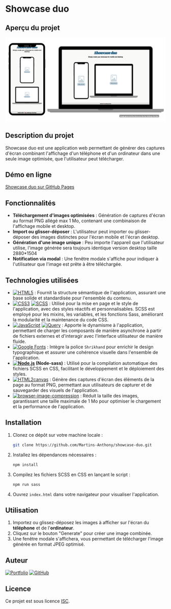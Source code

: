 # Showcase duo

## Aperçu du projet

![Aperçu Showcase duo](assets/screenshot.png)

## Description du projet

Showcase duo est une application web permettant de générer des captures d'écran combinant l'affichage d'un téléphone et d'un ordinateur dans une seule image optimisée, que l'utilisateur peut télécharger.

## Démo en ligne

[Showcase duo sur GitHub Pages](https://martins-anthony.github.io/showcase-duo/)

## Fonctionnalités

- **Téléchargement d'images optimisées** : Génération de captures d'écran au format PNG allégé max 1 Mo, contenant une combinaison de l'affichage mobile et desktop.
- **Import ou glisser-déposer** : L'utilisateur peut importer ou glisser-déposer des images distinctes pour l'écran mobile et l'écran desktop.
- **Génération d'une image unique** : Peu importe l'appareil que l'utilisateur utilise,  l'image générée sera toujours identique version desktop taille 2880*1504
- **Notification via modal** : Une fenêtre modale s'affiche pour indiquer à l'utilisateur que l'image est prête à être téléchargée.

## Technologies utilisées

- [![HTML5](https://img.shields.io/badge/HTML5-E34F26?style=flat&logo=html5&logoColor=white)](https://developer.mozilla.org/en-US/docs/Web/HTML) :  Fournit la structure sémantique de l'application, assurant une base solide et standardisée pour l'ensemble du contenu.
- [![CSS3](https://img.shields.io/badge/CSS3-1572B6?style=flat&logo=css3&logoColor=white)](https://developer.mozilla.org/en-US/docs/Web/CSS)
[![SCSS](https://img.shields.io/badge/SCSS-CC6699?style=flat&logo=sass&logoColor=white)](https://sass-lang.com/) : Utilisé pour la mise en page et le style de l'application, avec des styles réactifs et personnalisables. SCSS est employé pour les mixins, les variables, et les fonctions Sass, améliorant la modularité et la maintenance du code CSS.
- [![JavaScript](https://img.shields.io/badge/JavaScript-F7DF1E?style=flat&logo=javascript&logoColor=black)](https://developer.mozilla.org/en-US/docs/Web/JavaScript) [![jQuery](https://img.shields.io/badge/jQuery-0769AD?style=flat&logo=jquery&logoColor=white)](https://jquery.com/) : Apporte le dynamisme à l'application, permettant de charger les composants de manière asynchrone à partir de fichiers externes et d'interagir avec l'interface utilisateur de manière fluide.
- [![Google Fonts](https://img.shields.io/badge/Google%20Fonts-4285F4?style=flat&logo=google-fonts&logoColor=white)](https://fonts.google.com/)
 : Intègre la police `Shrikhand` pour enrichir le design typographique et assurer une cohérence visuelle dans l'ensemble de l'application.
- **[![Node.js](https://img.shields.io/badge/Node.js-43853D?style=flat&logo=node.js&logoColor=white)](https://nodejs.org) (Node-sass)** : Utilisé pour la compilation automatique des fichiers SCSS en CSS, facilitant le développement et le déploiement des styles.
- [![HTML2canvas](https://img.shields.io/badge/HTML2canvas-FF9900?style=flat)](https://html2canvas.hertzen.com/) : Génère des captures d'écran des éléments de la page au format PNG, permettant aux utilisateurs de capturer et de sauvegarder des visuels de l'application.
- [![browser-image-compression](https://img.shields.io/badge/browser--image--compression-4CAF50?style=flat)](https://github.com/Donaldcwl/browser-image-compression) : Réduit la taille des images, garantissant une taille maximale de 1 Mo pour optimiser le chargement et la performance de l'application.

## Installation

1. Clonez ce dépôt sur votre machine locale :

    ```bash
    git clone https://github.com/Martins-Anthony/showcase-duo.git
    ```

2. Installez les dépendances nécessaires :

    ```bash
    npm install
    ```

3. Compilez les fichiers SCSS en CSS en lançant le script :

    ```bash
    npm run sass
    ```

4. Ouvrez `index.html` dans votre navigateur pour visualiser l'application.

## Utilisation

1. Importez ou glissez-déposez les images à afficher sur l'écran du **téléphone** et de l'**ordinateur**.
2. Cliquez sur le bouton "Generate" pour créer une image combinée.
3. Une fenêtre modale s'affichera, vous permettant de télécharger l'image générée en format JPEG optimisé.

## Auteur

[![Portfolio](https://img.shields.io/badge/Portfolio-webcraft--anthony.com-blueviolet?style=for-the-badge&logo=internet-explorer&logoColor=white)](http://webcraft-anthony.com)  [![GitHub](https://img.shields.io/badge/GitHub-Martins--Anthony-181717?style=for-the-badge&logo=github&logoColor=white)](https://github.com/Martins-Anthony)

## Licence

Ce projet est sous licence [ISC](https://opensource.org/licenses/ISC).
